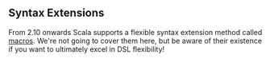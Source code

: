 ## Syntax Extensions

From 2.10 onwards Scala supports a flexible syntax extension method called [macros](http://scalamacros.org/). We're not going to cover them here, but be aware of their existence if you want to ultimately excel in DSL flexibility!
